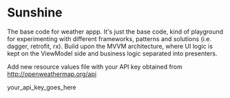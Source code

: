 # Sunshine
The base code for weather appp. It's just the base code, kind of playground for experimenting with different frameworks, patterns and solutions (i.e. dagger, retrofit, rx). Build upon the MVVM architecture, where UI logic is kept on the ViewModel side and business logic separated into presenters.

Add new resource values file with your API key obtained from http://openweathermap.org/api

<?xml version="1.0" encoding="utf-8"?>
<resources>
    <string name="api_key">your_api_key_goes_here</string>
</resources>
